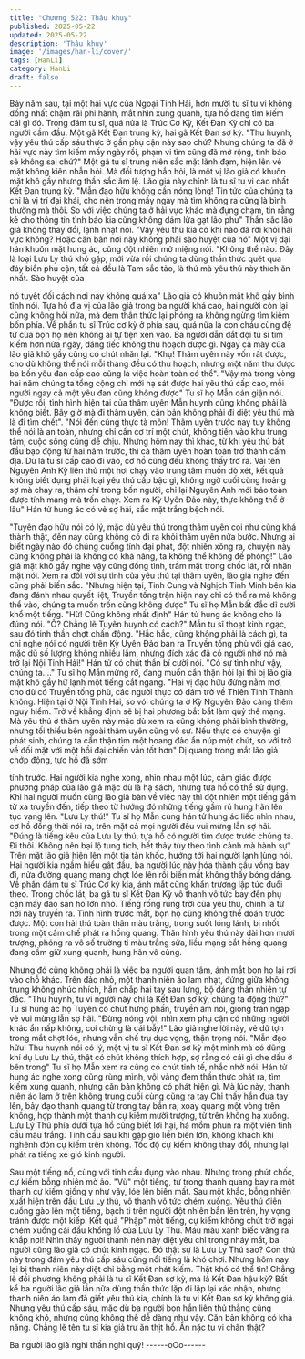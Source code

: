 ```yaml
---
title: "Chương 522: Thâu khuy"
published: 2025-05-22
updated: 2025-05-22
description: 'Thâu khuy'
image: '/images/han-li/cover/'
tags: [HanLi]
category: HanLi
draft: false
---
```


Bảy năm sau, tại một hải vực của Ngoại Tinh Hải, hơn mười tu sĩ
tu vi không đồng nhất chậm rãi phi hành, mắt nhìn xung quanh,
tựa hồ đang tìm kiếm cái gì đó.
Trong đám tu sĩ, quá nửa là Trúc Cơ Kỳ, Kết Đan Kỳ chỉ có ba
người cầm đầu.
Một gã Kết Đan trung kỳ, hai gã Kết Đan sơ kỳ.
"Thu huynh, vậy yêu thú cấp sáu thực ở gần phụ cận này sao
chứ? Nhưng chúng ta đã ở hải vực này tìm kiếm mấy ngày rồi,
phạm vi tìm cũng đã mở rộng, tình báo sẽ không sai chứ?" Một gã
tu sĩ trung niên sắc mặt lãnh đạm, hiện lên vẻ mặt không kiên
nhẫn hỏi.
Mà đối tượng hắn hỏi, là một vị lão giả có khuôn mặt khô gầy
nhưng thần sắc âm lệ.
Lão giả này chính là tu sĩ tu vi cao nhất Kết Đan trung kỳ.
"Mẫn đạo hữu không cần nóng lòng! Tin tức của chúng ta chỉ là vị
trí đại khái, cho nên trong mấy ngày mà tìm không ra cũng là bình
thường mà thôi. So với việc chúng ta ở hải vực khác mà đụng
chạm, tin rằng kẻ cho thông tin tình báo kia cũng không dám lừa
gạt lão phu" Thần sắc lão giả không thay đổi, lạnh nhạt nói.
"Vậy yêu thú kia có khi nào đã rời khỏi hải vực không? Hoặc căn
bản nơi này không phải sào huyệt của nó" Một vị đại hán khuôn
mặt hung ác, cũng đột nhiên mở miệng nói.
"Không thể nào. Đây là loại Lưu Ly thú khó gặp, mới vừa rồi
chúng ta dùng thần thức quét qua đáy biển phụ cận, tất cả đều là
Tam sắc tảo, là thứ mà yêu thú này thích ăn nhất. Sào huyệt của

nó tuyệt đối cách nơi này không quá xa" Lão giả có khuôn mặt
khô gầy bình tĩnh nói.
Tựa hồ địa vị của lão giả trong ba người khá cao, hai người còn
lại cũng không hỏi nữa, mà đem thần thức lại phóng ra không
ngừng tìm kiếm bốn phía.
Về phần tu sĩ Trúc cơ kỳ ở phía sau, quá nữa là con cháu cùng
đệ tử của bọn họ nên không ai tự tiện xen vào.
Ba người dẫn dắt đội tu sĩ tìm kiếm hơn nửa ngày, đáng tiếc
không thu hoạch được gì.
Ngay cả mày của lão giã khô gầy cũng có chút nhăn lại.
"Khụ! Thâm uyên này vốn rất được, cho dù không thể nói mỗi
tháng đều có thu hoạch, nhưng một năm thu được ba bốn yêu
đan cấp cao cũng là việc hoàn toàn có thể".
"Vậy mà trong vòng hai năm chúng ta tổng cộng chỉ mới hạ sát
được hai yêu thú cấp cao, mỗi người ngay cả một yêu đan cũng
không được" Tu sĩ họ Mẫn oán giận nói.
"Được rồi, tình hình hiện tại của thâm uyên Mẫn huynh cũng
không phải là không biết. Bây giờ mà đi thâm uyên, căn bản
không phải đi diệt yêu thú mà là đi tìm chết".
"Nói đến cũng thực tà môn! Thâm uyên trước nay tuy không thể
nói là an toàn, nhưng chỉ cần cơ trí một chút, không tiến vào khu
trung tâm, cuộc sống cũng dễ chịu. Nhưng hôm nay thì khác, từ
khi yêu thú bắt đầu bạo động từ hai năm trước, thì cả thâm uyên
hoàn toàn trở thành cấm địa. Dù là tu sĩ cấp cao đi vào, cơ hồ
cũng đều không thấy trở ra. Vài tên Nguyên Anh Kỳ liên thủ một
hơi chạy vào trung tâm muốn dò xét, kết quả không biết đụng phải
loại yêu thú cấp bậc gì, không ngờ cuối cùng hoảng sợ mà chạy
ra, thậm chí trong bốn người, chỉ lại Nguyên Anh mới bảo toàn
được tính mạng mà trốn chạy. Xem ra Kỳ Uyên Đảo này, thực
không thể ở lâu" Hán tử hung ác có vẻ sợ hải, sắc mặt trắng bệch
nói.

"Tuyên đạo hữu nói có lý, mặc dù yêu thú trong thâm uyên coi
như cũng khá thành thật, đến nay cũng không có đi ra khỏi thâm
uyên nửa bước. Nhưng ai biết ngày nào đó chúng cuồng tính đại
phát, đột nhiên xông ra, chuyện này cũng không phải là không có
khả năng, ta không thể không đề phòng!" Lão giả mặt khô gầy
nghe vậy cũng đồng tình, trầm mặt trong chốc lát, rồi nhăn mặt
nói.
Xem ra đối với sự tình của yêu thú tại thâm uyên, lão giả nghe
đến cũng phải biến sắc.
"Nhưng hiện tại, Tinh Cung và Nghịch Tinh Minh bên kia đang
đánh nhau quyết liệt, Truyền tống trận hiện nay chỉ có thể ra mà
không thể vào, chúng ta muốn trốn cũng không được" Tu sĩ họ
Mẫn bất đắc dĩ cười khổ một tiếng.
"Hừ! Cũng không nhất định" Hán tử hung ác không cho là đúng
nói.
"Ồ? Chẳng lẽ Tuyên huynh có cách?" Mẫn tu sĩ thoạt kinh ngạc,
sau đó tinh thần chợt chấn động.
"Hắc hắc, cũng không phải là cách gì, ta chỉ nghe nói có người
trên Kỳ Uyên Đảo bán ra Truyền tống phù với giá cao, mặc dù số
lượng không nhiều lắm, nhưng đích xác đã có người nhờ nó mà
trở lại Nội Tinh Hải!" Hán tử có chút thần bí cười nói.
"Có sự tình như vậy, chúng ta…." Tu sĩ họ Mẫn mừng rỡ, đang
muốn cẩn thận hỏi lại thì bị lão giả mặt khô gầy hừ lạnh một tiếng
cắt ngang.
"Hai vị đạo hữu đừng nằm mơ, cho dù có Truyền tống phù, các
người thực có dám trở về Thiên Tinh Thành không. Hiện tại ở Nội
Tinh Hải, so vói chúng ta ở Kỳ Nguyên Đảo càng thêm nguy hiểm.
Trở về khẳng định sẽ bị hai phương bắt bắt làm quỷ thế mạng. Mà
yêu thú ở thâm uyên này mặc dù xem ra cũng không phải bình
thường, nhưng tối thiểu bên ngoài thâm uyên cũng vô sự. Nếu
thực có chuyện gì phát sinh, chúng ta cẩn thận tìm một hoang đảo
ẩn núp một chút, so với trở về đối mặt với một hồi đại chiến vẫn
tốt hơn" Dị quang trong mắt lão giả chớp động, tực hồ đã sớm

tính trước.
Hai người kia nghe xong, nhìn nhau một lúc, cảm giác được
phương pháp của lão giả mặc dù là hạ sách, nhưng tựa hồ có thể
sử dụng.
Khi hai người muốn cùng lão giả bàn về việc này thì đột nhiên
một tiếng gầm từ xa truyền đến, tiếp theo từ hướng đó những
tiếng gầm rú hung hãn lên tục vang lên.
"Lưu Ly thú!"
Tu sĩ họ Mẫn cùng hán tử hung ác liếc nhìn nhau, cơ hồ đồng thời
nói ra, trên mặt cả mọi người đều vui mừng lẫn sợ hãi.
"Đúng là tiếng kêu của Lưu Ly thú, tựa hồ có người tìm được
trước chúng ta. Đi thôi. Không nên bại lộ tung tích, hết thảy tùy
theo tình cảnh mà hành sự" Trên mặt lão giả hiện lên một tia tàn
khốc, hướng tới hai người lạnh lùng nói.
Hai người kia ngầm hiểu gật đầu, ba người lúc này hóa thành cầu
vồng bay đi, nửa đường quang mang chợt lóe lên rồi biến mất
không thấy bóng dáng.
Về phần đám tu sĩ Trúc Cơ kỳ kia, ánh mắt cũng khẩn trương lập
tức đuổi theo.
Trong chốc lát, ba gã tu sĩ Kết Đan Kỳ vô thanh vô tức bay đến
phụ cận mấy đảo san hô lớn nhỏ.
Tiếng rống rung trời của yêu thú, chính là từ nơi này truyền ra.
Tình hình trước mắt, bọn họ cũng không thể đoán trước được.
Một con hải thú toàn thân màu trắng, trong suốt lóng lánh, bị nhốt
trong một cấm chế phát ra hồng quang.
Thân hình yêu thú này dài hơn mười trượng, phóng ra vô số
trường ti màu trắng sữa, liều mạng cắt hồng quang đang cầm giữ
xung quanh, hung hãn vô cùng.

Nhưng đó cũng không phải là việc ba người quan tâm, ánh mắt
bọn họ lại rơi vào chỗ khác.
Trên đảo nhỏ, một thanh niên áo lam nhạt, đứng giữa không trung
không nhúc nhích, hắn chắp hai tay sau lưng, bộ dáng thản nhiên
tự đắc.
"Thu huynh, tu vi người này chỉ là Kết Đan sơ kỳ, chúng ta động
thủ?" Tu sĩ hung ác họ Tuyên có chút hưng phấn, truyền âm nói,
giọng tràn ngập vẻ vui mừng lẫn sợ hãi.
"Đừng nóng vội, nhìn xem phụ cận có những người khác ẩn nấp
không, coi chừng là cái bẫy!" Lão giả nghe lời này, vẻ dữ tợn
trong mắt chợt lóe, nhưng vẫn chế trụ dục vọng, thận trọng nói.
"Mẫn đạo hữu! Thu huynh nói có lý, một vị tu sĩ Kết Đan sơ kỳ một
mình mà có dũng khí dụ Lưu Ly thú, thật có chút không thích hợp,
sợ rằng có cái gì che dấu ở bên trong" Tu sĩ họ Mẫn xem ra cũng
có chút tinh tế, nhắc nhở nói.
Hán tử hung ác nghe xong cũng rùng mình, vội vàng đem thần
thức phát ra, tìm kiếm xung quanh, nhưng căn bản không có phát
hiện gì.
Mà lúc này, thanh niên áo lam ở trên không trung cuối cùng cũng
ra tay
Chỉ thấy hắn đưa tay lên, bảy đạo thanh quang từ trong tay bắn
ra, xoay quang một vòng trên không, hợp thành một thanh cự
kiếm mười trượng, từ trên không hạ xuống.
Lưu Lý Thú phía dưới tựa hồ cũng biết lợi hại, há mồm phun ra
một viên tinh cầu màu trắng.
Tinh cầu sau khi gặp gió liền biến lớn, không khách khí nghênh
đón cự kiếm trên không.
Tốc độ cự kiếm không thay đổi, nhưng lại phát ra tiếng xé gió kinh
người.

Sau một tiếng nổ, cùng với tinh cầu đụng vào nhau.
Nhưng trong phút chốc, cự kiếm bỗng nhiên mờ ảo.
"Vù" một tiếng, từ trong thanh quang bay ra một thanh cự kiếm
giống y như vậy, lóe lên biến mất. Sau một khắc, bỗng nhiên xuất
hiện trên đầu Lưu Ly thú, vô thanh vô tức chém xuống.
Yêu thú điên cuồng gào lên một tiếng, bạch ti trên người đột
nhiên bắn lên trên, hy vọng tránh được một kiếp.
Kết quả "Phập" một tiếng, cự kiếm không chút trở ngại chém
xuống cái đầu khổng lồ của Lưu Ly Thú.
Máu màu xanh biếc văng ra khắp nơi!
Nhìn thấy người thanh nên này diệt yêu chỉ trong nháy mắt, ba
người cũng lão giã có chút kinh ngạc.
Đó thật sự là Lưu Ly Thú sao?
Con thú này trong đám yêu thú cấp sáu cũng nổi tiếng là khó
chơi.
Nhưng hôm nay lại bị thanh niên này diệt chỉ bằng một nhát kiếm.
Thật khó có thể tin! Chẳng lẽ đối phương không phải là tu sĩ Kết
Đan sơ kỳ, mà là Kết Đan hậu kỳ?
Bất kể ba người lão giả lần nữa dùng thần thức lặp đi lặp lại xác
nhận, nhưng thanh niên áo lam đã giết yêu thú kia, chính là tu vi
Kết Đan sơ kỳ không giả.
Nhưng yêu thú cấp sáu, mặc dù ba người bọn hắn liên thủ thắng
cũng không khó, nhưng cũng không thể dễ dàng như vậy. Căn
bản không có khả năng.
Chẳng lẽ tên tu sĩ kia giả trư ăn thịt hổ. Ẩn nặc tu vi chân thật?

Ba người lão giả nghi thần nghi quỷ!
------oOo------
